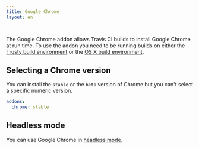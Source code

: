 ```yaml
---
title: Google Chrome
layout: en

---
```


The Google Chrome addon allows Travis CI builds to install Google Chrome at run time. To use the addon you need to be running builds on either the [Trusty build environment](/user/trusty-ci-environment/) or the [OS X build environment](/user/osx-ci-environment/).

## Selecting a Chrome version

You can install the `stable`  or the `beta` version of Chrome but you can't select a specific numeric version.

```yaml
addons:
  chrome: stable
```

## Headless mode

You can use Google Chrome in [headless mode](/user/gui-and-headless-browsers/#Using-the-Chrome-addon-in-the-headless-mode).
